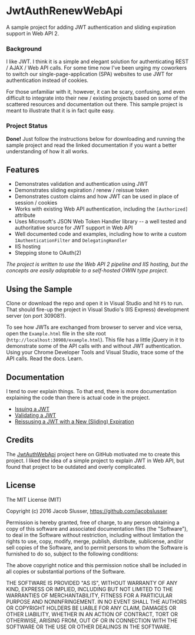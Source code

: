 # JwtAuthRenewWebApi

A sample project for adding JWT authentication and sliding expiration support in Web API 2.

### Background

I like JWT. I think it is a simple and elegant solution for authenticating REST / AJAX / Web API calls.
For some time now I've been urging my coworkers to switch our single-page-application (SPA) websites to use JWT for authentication instead of cookies.

For those unfamiliar with it, however, it can be scary, confusing, and even difficult to integrate into their new / existing projects based on some of the scattered resources and documentation out there.
This sample project is meant to illustrate that it is in fact quite easy.

### Project Status

**Done!** Just follow the instructions below for downloading and running the sample project and read the linked documentation if you want a better understanding of how it all works.

## Features

* Demonstrates validation and authentication using JWT
* Demonstrates sliding expiration / renew / reissue token
* Demonstrates custom claims and how JWT can be used in place of session / cookies
* Works with existing Web API authentication, including the `[Authorized]` attribute
* Uses Microsoft's JSON Web Token Handler library -- a well tested and authoritative source for JWT support in Web API
* Well documented code and examples, including how to write a custom `IAuthenticationFilter` and `DelegatingHandler`
* IIS hosting
* Stepping stone to OAuth(2)

*The project is written to use the Web API 2 pipeline and IIS hosting, but the concepts are easily adaptable to a self-hosted OWIN type project.*

## Using the Sample

Clone or download the repo and open it in Visual Studio and hit `F5` to run.
That should fire-up the project in Visual Studio's (IIS Express) development server (on port 30908?).

To see how JWTs are exchanged from browser to server and vice versa, open the `Example.html` file in the site root (`http://localhost:30908/example.html`).
This file has a little jQuery in it to demonstrate some of the API calls with and without JWT authentication.
Using your Chrome Developer Tools and Visual Studio, trace some of the API calls.
Read the docs.
Learn.

## Documentation

I tend to over explain things. To that end, there is more documentation explaining the code than there is actual code in the project.

* [Issuing a JWT](docs/Issuing-JWT.md)
* [Validating a JWT](docs/Validating-JWT.md)
* [Reissusing a JWT with a New (Sliding) Expiration](docs/Sliding-Expiration.md)

## Credits

The [JwtAuthWebApi](https://github.com/rnarayana/JwtAuthWebApi) project here on GitHub motivated me to create this project.
I liked the idea of a simple project to explain JWT in Web API, but found that project to be outdated and overly complicated.

## License

The MIT License (MIT)

Copyright (c) 2016 Jacob Slusser, https://github.com/jacobslusser

Permission is hereby granted, free of charge, to any person obtaining a copy
of this software and associated documentation files (the "Software"), to deal
in the Software without restriction, including without limitation the rights
to use, copy, modify, merge, publish, distribute, sublicense, and/or sell
copies of the Software, and to permit persons to whom the Software is
furnished to do so, subject to the following conditions:

The above copyright notice and this permission notice shall be included in all
copies or substantial portions of the Software.

THE SOFTWARE IS PROVIDED "AS IS", WITHOUT WARRANTY OF ANY KIND, EXPRESS OR
IMPLIED, INCLUDING BUT NOT LIMITED TO THE WARRANTIES OF MERCHANTABILITY,
FITNESS FOR A PARTICULAR PURPOSE AND NONINFRINGEMENT. IN NO EVENT SHALL THE
AUTHORS OR COPYRIGHT HOLDERS BE LIABLE FOR ANY CLAIM, DAMAGES OR OTHER
LIABILITY, WHETHER IN AN ACTION OF CONTRACT, TORT OR OTHERWISE, ARISING FROM,
OUT OF OR IN CONNECTION WITH THE SOFTWARE OR THE USE OR OTHER DEALINGS IN THE
SOFTWARE.
